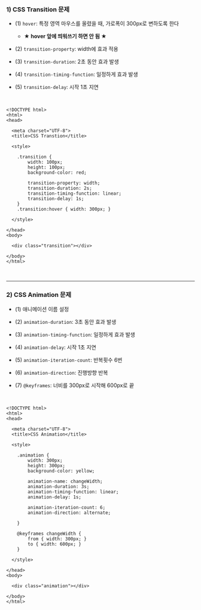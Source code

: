 ### 1) CSS Transition 문제   
* (1) ```hover```: 특정 영역 마우스를 올렸을 때, 가로폭이 300px로 변하도록 한다

   * __★ hover 앞에 띄워쓰기 하면 안 됨 ★__

* (2) ```transition-property```: width에 효과 적용

* (3) ```transition-duration```: 2초 동안 효과 발생

* (4) ```transition-timing-function```: 일정하게 효과 발생   

* (5) ```transition-delay```: 시작 1초 지연   

<br>

```
<!DOCTYPE html>
<html>
<head>

  <meta charset="UTF-8">
  <title>CSS Transtion</title>
  
  <style>

    .transition {
        width: 100px;
        height: 100px;
        background-color: red;

        transition-property: width;
        transition-duration: 2s;
        transition-timing-function: linear;
        transition-delay: 1s;
    }
    .transition:hover { width: 300px; }

  </style>
  
</head>
<body>

  <div class="transition"></div>

</body>
</html>
```

<br>
<hr>

### 2) CSS Animation 문제   
* (1) 애니메이션 이름 설정   

* (2) ```animation-duration```: 3초 동안 효과 발생

* (3) ```animation-timing-function```: 일정하게 효과 발생   

* (4) ```animation-delay```: 시작 1초 지연   

* (5) ```animation-iteration-count```: 반복횟수 6번

* (6) ```animation-direction```: 진행방향 반복

* (7) ```@keyframes```: 너비를 300px로 시작해 600px로 끝

<br>

```
<!DOCTYPE html>
<html>
<head>

  <meta charset="UTF-8">
  <title>CSS Animation</title>
  
  <style>

    .animation {
        width: 300px;
        height: 300px;
        background-color: yellow;

        animation-name: changeWidth;
        animation-duration: 3s;
        animation-timing-function: linear;
        animation-delay: 1s;

        animation-iteration-count: 6;
        animation-direction: alternate;

    }

    @keyframes changeWidth {
        from { width: 300px; }
        to { width: 600px; }
    }

  </style>
  
</head>
<body>

  <div class="animation"></div>

</body>
</html>
```
